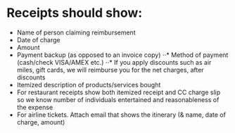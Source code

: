 # Receipts should show:
* Name of person claiming reimbursement
* Date of charge
* Amount
* Payment backup (as opposed to an invoice copy)
⋅⋅* Method of payment (cash/check VISA/AMEX etc.)
⋅⋅* If you apply discounts such as air miles, gift cards, we will reimburse you for the net charges, after discounts
* Itemized description of products/services bought
* For restaurant receipts show both itemized receipt and CC charge slip so  we know number of individuals entertained and reasonableness of the expense
* For airline tickets. Attach email that shows the itinerary (& name, date of charge, amount)
